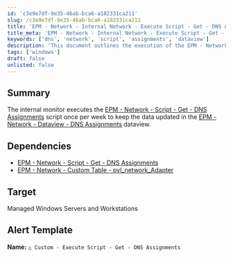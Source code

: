 ```yaml
---
id: 'c3e9e7df-9e35-46ab-bca6-a182331ca211'
slug: /c3e9e7df-9e35-46ab-bca6-a182331ca211
title: 'EPM - Network - Internal Network - Execute Script - Get - DNS Assignments'
title_meta: 'EPM - Network - Internal Network - Execute Script - Get - DNS Assignments'
keywords: ['dns', 'network', 'script', 'assignments', 'dataview']
description: 'This document outlines the execution of the EPM - Network - Script - Get - DNS Assignments script, which runs weekly to update the DNS Assignments dataview for managed Windows servers and workstations. It includes dependencies and alert template information.'
tags: ['windows']
draft: false
unlisted: false
---
```


## Summary

The internal monitor executes the [EPM - Network - Script - Get - DNS Assignments](/docs/3bf7ea38-4bea-426b-bc6d-f480ba0b895d) script once per week to keep the data updated in the [EPM - Network - Dataview - DNS Assignments](/docs/8e53a0ed-4b8a-4aec-9d92-99423964f53c) dataview.

## Dependencies

- [EPM - Network - Script - Get - DNS Assignments](/docs/3bf7ea38-4bea-426b-bc6d-f480ba0b895d)  
- [EPM - Network - Custom Table - pvl_network_Adapter](/docs/5a5463d0-0ce3-4c09-bd41-39da28e16d0f)  

## Target

Managed Windows Servers and Workstations

## Alert Template

**Name:** `△ Custom - Execute Script - Get - DNS Assignments`


